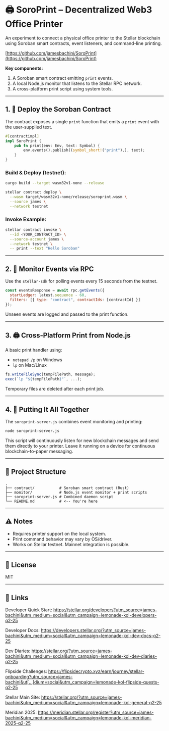 # 🖨️ SoroPrint – Decentralized Web3 Office Printer

An experiment to connect a physical office printer to the Stellar blockchain using Soroban smart contracts, event listeners, and command-line printing.

[https://github.com/jamesbachini/SoroPrint](https://github.com/jamesbachini/SoroPrint)

**Key components:**

1. A Soroban smart contract emitting `print` events.
2. A local Node.js monitor that listens to the Stellar RPC network.
3. A cross-platform print script using system tools.

---

## 1. 🧱 Deploy the Soroban Contract

The contract exposes a single `print` function that emits a `print` event with the user-supplied text.

```rust
#[contractimpl]
impl SoroPrint {
    pub fn print(env: Env, text: Symbol) {
        env.events().publish((symbol_short!("print"),), text);
    }
}
```

### Build & Deploy (testnet):

```bash
cargo build --target wasm32v1-none --release

stellar contract deploy \
  --wasm target/wasm32v1-none/release/soroprint.wasm \
  --source james \
  --network testnet
```

### Invoke Example:

```bash
stellar contract invoke \
  --id <YOUR_CONTRACT_ID> \
  --source-account james \
  --network testnet \
  -- print --text "Hello Soroban"
```

---

## 2. 📡 Monitor Events via RPC

Use the `stellar-sdk` for polling events every 15 seconds from the testnet.

```js
const eventsResponse = await rpc.getEvents({
  startLedger: latest.sequence - 60,
  filters: [{ type: "contract", contractIds: [contractId] }]
});
```

Unseen events are logged and passed to the print function.

---

## 3. 🖨️ Cross-Platform Print from Node.js

A basic print handler using:

* `notepad /p` on Windows
* `lp` on Mac/Linux

```js
fs.writeFileSync(tempFilePath, message);
exec(`lp "${tempFilePath}"`, ...);
```

Temporary files are deleted after each print job.

---

## 4. 🧠 Putting It All Together

The `soroprint-server.js` combines event monitoring and printing:

```bash
node soroprint-server.js
```

This script will continuously listen for new blockchain messages and send them directly to your printer. Leave it running on a device for continuous blockchain-to-paper messaging.

---

## 📂 Project Structure

```
.
├── contract/           # Soroban smart contract (Rust)
├── monitor/            # Node.js event monitor + print scripts
├── soroprint-server.js # Combined daemon script
└── README.md           # <-- You're here
```

---

## ⚠️ Notes

* Requires printer support on the local system.
* Print command behavior may vary by OS/driver.
* Works on Stellar testnet. Mainnet integration is possible.

---

## 📝 License

MIT

---

## 🔗 Links

Developer Quick Start:
https://stellar.org/developers?utm_source=james-bachini&utm_medium=social&utm_campaign=lemonade-kol-developers-q2-25

Developer Docs:
https://developers.stellar.org/?utm_source=james-bachini&utm_medium=social&utm_campaign=lemonade-kol-dev-docs-q2-25

Dev Diaries:
https://stellar.org/?utm_source=james-bachini&utm_medium=social&utm_campaign=lemonade-kol-dev-diaries-q2-25

Flipside Challenges:
https://flipsidecrypto.xyz/earn/journey/stellar-onboarding?utm_source=james-bachini&ut[…]dium=social&utm_campaign=lemonade-kol-flipside-quests-q2-25

Stellar Main Site:
https://stellar.org/?utm_source=james-bachini&utm_medium=social&utm_campaign=lemonade-kol-general-q2-25

Meridian 2025:
https://meridian.stellar.org/register?utm_source=james-bachini&utm_medium=social&utm_campaign=lemonade-kol-meridian-2025-q2-25
